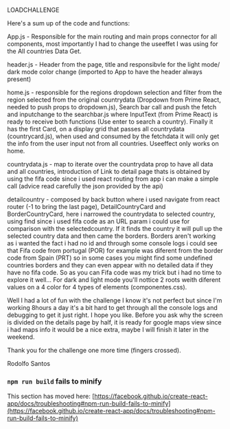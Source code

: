 LOADCHALLENGE

Here's a sum up of the code and functions:

App.js - Responsible for the main routing and main props connector for all components, most importantly I had to change the useeffet I was using for the All countries Data Get.  

header.js - Header from the page, title and responsibvle for the light mode/ dark mode color change (imported to App to have the header always present)

home.js - responsible for the regions dropdown selection and filter from the region selected from the original countrydata (Dropdown from Prime React, needed to push props to dropdown.js), Search bar call and push the fetch and inputchange to the searchbar.js where InputText (from Prime React) is ready to receive both functions (Use enter to search a country). Finally it has the first Card, on a display grid that passes all countrydata (countrycard.js), when used and consumed by the fetchdata it will only get the info from the user input not from all countries. Useeffect only works on home.

countrydata.js - map to iterate over the countrydata prop to have all data and all countries, introduction of Link to detail page thats is obtained by using the fifa code since i used react routing from app i can make a simple call (advice read carefully the json provided by the api)

detailcountry - composed by back button where i used navigate from react router (-1 to bring the last page), DetailCountryCard and BorderCountryCard, here i narrowed the countrydata to selected country, using find since i used fifa code as an URL param i could use for comparison with the selectedcountry. If it finds the country it will pull up the selected country data and then came the borders. 
Borders aren't working as i wanted the fact i had no id and through some console logs i could see that Fifa code from portugal (POR) for example was diferent from the border code from Spain (PRT) so in some cases you might find some undefined countries borders and they can even appear with no detailed data if they have no fifa code. So as you can Fifa code was my trick but i had no time to explore it well...
For dark and light mode you'll nottice 2 roots weith diferent values on a 4 color for 4 types of elements (componentes.css).

Well I had a lot of fun with the challenge I know it's not perfect but since I'm working 8hours a day it's a bit hard to get through all the console logs and debugging to get it just right. I hope you like. Before you ask why the screen is divided on the details page by half, it is ready for google maps view since i had maps info it would be a nice extra, maybe I will finish it later in the weekend. 

Thank you for the challenge one more time (fingers crossed).

Rodolfo Santos 








### `npm run build` fails to minify

This section has moved here: [https://facebook.github.io/create-react-app/docs/troubleshooting#npm-run-build-fails-to-minify](https://facebook.github.io/create-react-app/docs/troubleshooting#npm-run-build-fails-to-minify)
